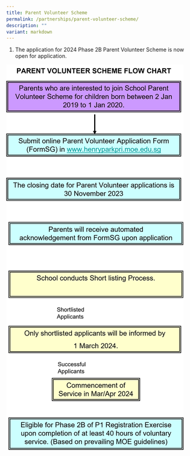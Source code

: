 ```yaml
---
title: Parent Volunteer Scheme
permalink: /partnerships/parent-volunteer-scheme/
description: ""
variant: markdown
---
```

1.  The application for 2024 Phase 2B Parent Volunteer Scheme is now open for application.



![](/images/parentvolunteerschemeflowchart.png)